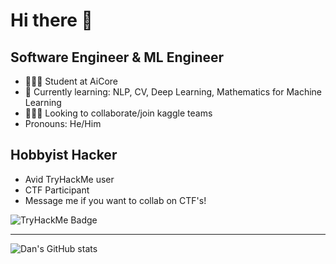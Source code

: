 # Hi there 👋

## Software Engineer & ML Engineer
- 🧑🏼‍🎓 Student at AiCore
- 🌱 Currently learning: NLP, CV, Deep Learning, Mathematics for Machine Learning
- 👨🏼‍🔬 Looking to collaborate/join kaggle teams
- Pronouns: He/Him
## Hobbyist Hacker
- Avid TryHackMe user
- CTF Participant
- Message me if you want to collab on CTF's!

![TryHackMe Badge](https://tryhackme-badges.s3.amazonaws.com/DaN.Lund.png)

---

![Dan's GitHub stats](https://github-readme-stats.vercel.app/api?username=DanielLund&show_icons=true&count_private=true)
<!--
**DanielLund/DanielLund** is a ✨ _special_ ✨ repository because its `README.md` (this file) appears on your GitHub profile.

Here are some ideas to get you started:

- 🔭 I’m currently working on ...
- 🌱 I’m currently learning ...
- 👯 I’m looking to collaborate on ...
- 🤔 I’m looking for help with ...
- 💬 Ask me about ...
- 📫 How to reach me: ...
- 😄 Pronouns: ...
- ⚡ Fun fact: ...
-->

